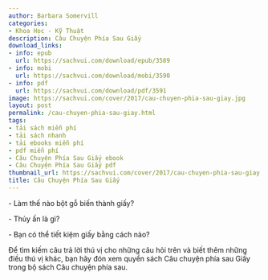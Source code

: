 ```yaml
---
author: Barbara Somervill
categories:
- Khoa Học - Kỹ Thuật
description: Câu Chuyện Phía Sau Giấy
download_links:
- info: epub
  url: https://sachvui.com/download/epub/3589
- info: mobi
  url: https://sachvui.com/download/mobi/3590
- info: pdf
  url: https://sachvui.com/download/pdf/3591
image: https://sachvui.com/cover/2017/cau-chuyen-phia-sau-giay.jpg
layout: post
permalink: /cau-chuyen-phia-sau-giay.html
tags:
- tải sách miễn phí
- tải sách nhanh
- tải ebooks miễn phí
- pdf miễn phí
- Câu Chuyện Phía Sau Giấy ebook
- Câu Chuyện Phía Sau Giấy pdf
thumbnail_url: https://sachvui.com/cover/2017/cau-chuyen-phia-sau-giay.jpg
title: Câu Chuyện Phía Sau Giấy
---
```


 <div class="item-desc text-justify"> <p>- Làm thế nào bột gỗ biến thành giấy?</p><p>- Thủy ấn là gì?</p><p>- Bạn có thể tiết kiệm giấy bằng cách nào?</p><p>Để tìm kiếm câu trả lời thú vị cho những câu hỏi trên và biết thêm những điều thú vị khác, bạn hãy đón xem quyển sách Câu chuyện phía sau Giấy trong bộ sách Câu chuyện phía sau.</p> </div>